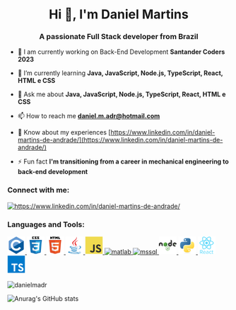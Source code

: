 <h1 align="center">Hi 👋, I'm Daniel Martins</h1>
<h3 align="center">A passionate Full Stack developer from Brazil</h3>

- 🔭 I am currently working on Back-End Development **Santander Coders 2023**

- 🌱 I’m currently learning **Java, JavaScript, Node.js, TypeScript, React, HTML e CSS**

- 💬 Ask me about **Java, JavaScript, Node.js, TypeScript, React, HTML e CSS**

- 📫 How to reach me **daniel.m.adr@hotmail.com**

- 📄 Know about my experiences [https://www.linkedin.com/in/daniel-martins-de-andrade/](https://www.linkedin.com/in/daniel-martins-de-andrade/)

- ⚡ Fun fact **I'm transitioning from a career in mechanical engineering to back-end development**

<h3 align="left">Connect with me:</h3>
<p align="left">
<a href="https://linkedin.com/in/https://www.linkedin.com/in/daniel-martins-de-andrade/" target="blank"><img align="center" src="https://raw.githubusercontent.com/rahuldkjain/github-profile-readme-generator/master/src/images/icons/Social/linked-in-alt.svg" alt="https://www.linkedin.com/in/daniel-martins-de-andrade/" height="30" width="40" /></a>
</p>

<h3 align="left">Languages and Tools:</h3>
<p align="left"> <a href="https://www.cprogramming.com/" target="_blank" rel="noreferrer"> <img src="https://raw.githubusercontent.com/devicons/devicon/master/icons/c/c-original.svg" alt="c" width="40" height="40"/> </a> <a href="https://www.w3schools.com/css/" target="_blank" rel="noreferrer"> <img src="https://raw.githubusercontent.com/devicons/devicon/master/icons/css3/css3-original-wordmark.svg" alt="css3" width="40" height="40"/> </a> <a href="https://www.w3.org/html/" target="_blank" rel="noreferrer"> <img src="https://raw.githubusercontent.com/devicons/devicon/master/icons/html5/html5-original-wordmark.svg" alt="html5" width="40" height="40"/> </a> <a href="https://www.java.com" target="_blank" rel="noreferrer"> <img src="https://raw.githubusercontent.com/devicons/devicon/master/icons/java/java-original.svg" alt="java" width="40" height="40"/> </a> <a href="https://developer.mozilla.org/en-US/docs/Web/JavaScript" target="_blank" rel="noreferrer"> <img src="https://raw.githubusercontent.com/devicons/devicon/master/icons/javascript/javascript-original.svg" alt="javascript" width="40" height="40"/> </a> <a href="https://www.mathworks.com/" target="_blank" rel="noreferrer"> <img src="https://upload.wikimedia.org/wikipedia/commons/2/21/Matlab_Logo.png" alt="matlab" width="40" height="40"/> </a> <a href="https://www.microsoft.com/en-us/sql-server" target="_blank" rel="noreferrer"> <img src="https://www.svgrepo.com/show/303229/microsoft-sql-server-logo.svg" alt="mssql" width="40" height="40"/> </a> <a href="https://nodejs.org" target="_blank" rel="noreferrer"> <img src="https://raw.githubusercontent.com/devicons/devicon/master/icons/nodejs/nodejs-original-wordmark.svg" alt="nodejs" width="40" height="40"/> </a> <a href="https://www.python.org" target="_blank" rel="noreferrer"> <img src="https://raw.githubusercontent.com/devicons/devicon/master/icons/python/python-original.svg" alt="python" width="40" height="40"/> </a> <a href="https://reactjs.org/" target="_blank" rel="noreferrer"> <img src="https://raw.githubusercontent.com/devicons/devicon/master/icons/react/react-original-wordmark.svg" alt="react" width="40" height="40"/> </a> <a href="https://www.typescriptlang.org/" target="_blank" rel="noreferrer"> <img src="https://raw.githubusercontent.com/devicons/devicon/master/icons/typescript/typescript-original.svg" alt="typescript" width="40" height="40"/> </a> </p>

<p><img align="center" src="https://github-readme-stats.vercel.app/api/top-langs?username=danielmadr&show_icons=true&locale=en&layout=compact" alt="danielmadr" /></p>

![Anurag's GitHub stats](https://github-readme-stats.vercel.app/api?username=anuraghazra&show_icons=true&theme=transparent)

<!---
Danielmadr/Danielmadr is a ✨ special ✨ repository because its `README.md` (this file) appears on your GitHub profile.
You can click the Preview link to take a look at your changes.
--->
